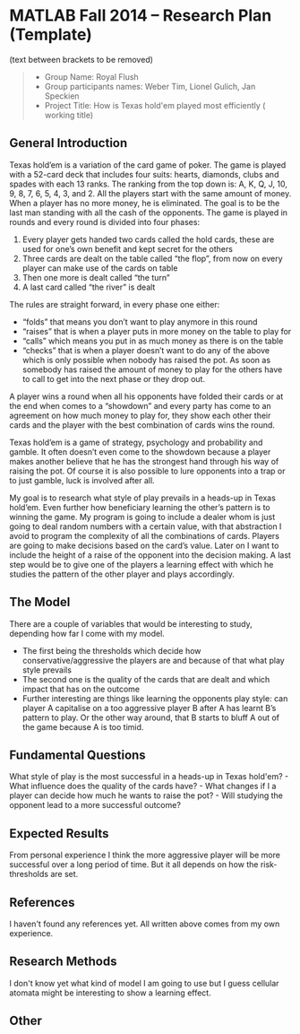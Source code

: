 # MATLAB Fall 2014 – Research Plan (Template)
(text between brackets to be removed)

> * Group Name: Royal Flush
> * Group participants names: Weber Tim, Lionel Gulich, Jan Speckien
> * Project Title: How is Texas hold'em played most efficiently ( working title)

## General Introduction
Texas hold’em is a variation of the card game of poker. The game is played with a 52-card deck that includes four suits: hearts, diamonds, clubs and spades with each 13 ranks. The ranking from the top down is: A, K, Q, J, 10, 9, 8, 7, 6, 5, 4, 3, and 2. All the players start with the same amount of money. When a player has no more money, he is eliminated. The goal is to be the last man standing with all the cash of the opponents. The game is played in rounds and every round is divided into four phases:
1)	Every player gets handed two cards called the hold cards, these are used for one’s own benefit and kept secret for the others
2)	Three cards are dealt on the table called “the flop”, from now on every player can make use of the cards on table
3)	Then one more is dealt called “the turn”
4)	A last card called “the river” is dealt

The rules are straight forward, in every phase one either:
-	“folds” that means you don’t want to play anymore in this round 
-	“raises” that is when a player puts in more money on the table to play for 
-	“calls” which means you put in as much money as there is on the table 
-	“checks” that is when a player doesn’t want to do any of the above which is only possible when nobody has raised the pot. 
As soon as somebody has raised the amount of money to play for the others have to call to get into the next phase or they drop out.

A player wins a round when all his opponents have folded their cards or at the end when comes to a “showdown” and every party has come to an agreement on how much money to play for, they show each other their cards and the player with the best combination of cards wins the round.

Texas hold’em is a game of strategy, psychology and probability and gamble. It often doesn’t even come to the showdown because a player makes another believe that he has the strongest hand through his way of raising the pot. Of course it is also possible to lure opponents into a trap or to just gamble, luck is involved after all.

My goal is to research what style of play prevails in a heads-up in Texas hold’em. Even further how beneficiary learning the other’s pattern is to winning the game.
My program is going to include a dealer whom is just going to deal random numbers with a certain value, with that abstraction I avoid to program the complexity of all the combinations of cards. Players are going to make decisions based on the card’s value. Later on I want to include the height of a raise of the opponent into the decision making. A last step would be to give one of the players a learning effect with which he studies the pattern of the other player and plays accordingly. 


## The Model
There are a couple of variables that would be interesting to study, depending how far I come with my model.
-	The first being the thresholds which decide how conservative/aggressive the players are and because of that what play style prevails
-	The second one is the quality of the cards that are dealt and which impact that has on the outcome
-	Further interesting are things like learning the opponents play style: can player A capitalise on a too aggressive player B after A has learnt B’s pattern to play. Or the other way around, that B starts to bluff A out of the game because A is too timid.



## Fundamental Questions
What style of play is the most successful in a heads-up in Texas hold'em?
    - What influence does the quality of the cards have?
    - What changes if I a player can decide how much he wants to raise the pot? 
    - Will studying the opponent lead to a more successful outcome?


## Expected Results

From personal experience I think the more aggressive player will be more successful over a long period of time. 
But it all depends on how the risk-thresholds are set.


## References 

I haven't found any references yet. All written above comes from my own experience.

## Research Methods

I don't know yet what kind of model I am going to use but I guess cellular atomata might be interesting to show a learning effect.


## Other


